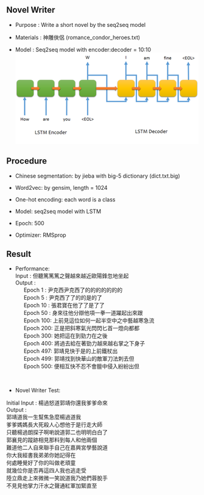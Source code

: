 ## Novel Writer

 - Purpose : Write a short novel by the seq2seq model

 - Materials : 神雕俠侶 (romance_condor_heroes.txt)

 - Model : Seq2seq model with encoder:decoder = 10:10 <br>
![png](./imgs/seq2seq.png)

## Procedure

 - Chinese segmentation: by jieba with big-5 dictionary (dict.txt.big)

 - Word2vec: by gensim, length = 1024

 - One-hot encoding: each word is a class

 - Model: seq2seq model with LSTM

 - Epoch: 500

 - Optimizer: RMSprop

## Result
 - Performance: <br>
 Input : 但聽篤篤篤之聲越來越近歐陽鋒忽地坐起 <br>
 Output : <br>
   　Epoch 1  : 尹克西尹克西了的的的的的的的 <br>
   　Epoch 5  : 尹克西了了的的是的了 <br>
   　Epoch 10 : 張君寶在他了了是了了 <br>
   　Epoch 50 : 身來往他分辯他項一拳一道躍起出來跟 <br>
   　Epoch 100: 上前見這位如何一起半空中之中藝越寒急流 <br>
   　Epoch 200: 正是把斜寒氣光閃閃匕首一燈向都都 <br>
   　Epoch 300: 她把這在到勁力在之後 <br>
   　Epoch 400: 將過去給在著勁力越來越右掌之下身子 <br>
   　Epoch 497: 郭靖見快于是的上前鐵杖出 <br>
   　Epoch 499: 郭靖找到快華山的敵軍刀法刺去但 <br>
   　Epoch 500: 便相互快不忍不會膻中侵入紛紛出但 <br>
 <br>
 
 - Novel Writer Test: <br>
 
 Initial Input : 楊過怒道郭靖你還我爹爹命來 <br>
 Output : <br>
 郭靖道我一生幫焦急麼楊過道我<br>
爹爹媽媽長大死殺人心想他于是行走大師<br>
只聽楊過朗探子啊喲說道郭二也明明白白了<br>
郭襄見的蹤跡相見那料到每人和他兩個<br>
難道他二人自來聯手自己在嘉興宮學藝說道<br>
你大我經書我弟弟你她記得在<br>
何處睡覺好了你的叫做老頑童<br>
就幾位你是否再這四人我也逃走受<br>
陸立鼎走上來微微一笑說道我乃她們蓉脫手<br>
不見見他掌力汗水之聲通紅軍加緊直至<br>
 
     
